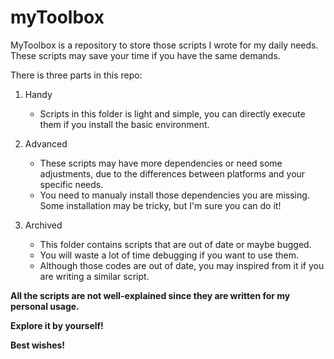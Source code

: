 # myToolbox

MyToolbox is a repository to store those scripts I wrote for my daily needs. These scripts may save your time if you have the same demands.

There is three parts in this repo:

1. Handy
   - Scripts in this folder is light and simple, you can directly execute them if you install the basic environment.

2. Advanced
   - These scripts may have more dependencies or need some adjustments, due to the differences between platforms and your specific needs.
   - You need to manualy install those dependencies you are missing. Some installation may be tricky, but I'm sure you can do it! 

3. Archived
   - This folder contains scripts that are out of date or maybe bugged. 
   - You will waste a lot of time debugging if you want to use them. 
   - Although those codes are out of date, you may inspired from it if you are writing a similar script.

**All the scripts are not well-explained since they are written for my personal usage.**

**Explore it by yourself!**

**Best wishes!**
